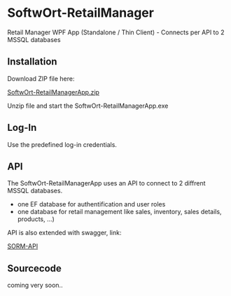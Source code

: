 # SoftwOrt-RetailManager
Retail Manager WPF App (Standalone / Thin Client) - Connects per API to 2 MSSQL databases

## Installation

Download ZIP file here: 

[SoftwOrt-RetailManagerApp.zip](https://www.softwort-engineering.com/downloads/sorm/SoftwOrt-RetailManagerApp.zip)

Unzip file and start the SoftwOrt-RetailManagerApp.exe

## Log-In

Use the predefined log-in credentials.

## API

The SoftwOrt-RetailManagerApp uses an API to connect to 2 diffrent MSSQL databases.
- one EF database for authentification and user roles
- one database for retail management like sales, inventory, sales details, products, ...)

API is also extended with swagger, link:

[SORM-API](https://sormapi.azurewebsites.net/swagger)

## Sourcecode

coming very soon..
